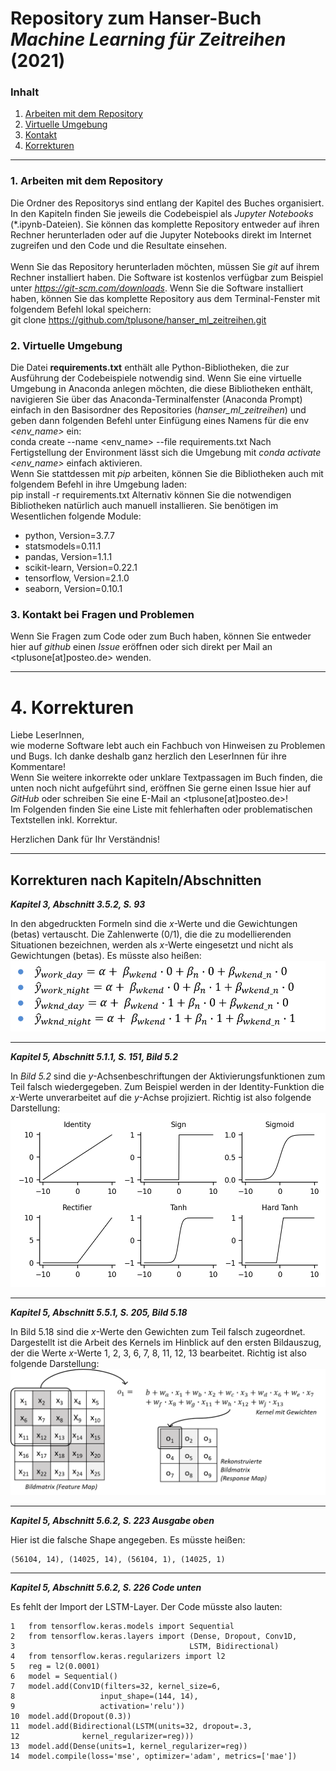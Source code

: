 # Repository zum Hanser-Buch *Machine Learning für Zeitreihen* (2021)

### Inhalt
1. [Arbeiten mit dem Repository](aArbeiten-mit-dem-repository)
2. [Virtuelle Umgebung](#virtuelle-umgebung)
3. [Kontakt](#Kontakt-bei-Fragen-und-Problemen)
4. [Korrekturen](#Korrekturen)
***
### 1. Arbeiten mit dem Repository 
Die Ordner des Repositorys sind entlang der Kapitel des Buches organisiert. 
In den Kapiteln finden Sie jeweils die Codebeispiel als *Jupyter Notebooks* (\*.ipynb-Dateien). 
Sie können das komplette Repository entweder auf ihren Rechner herunterladen oder auf die Jupyter Notebooks direkt im Internet zugreifen 
und den Code und die Resultate einsehen.<br><br>
Wenn Sie das Repository herunterladen möchten, müssen Sie *git* auf ihrem Rechner installiert haben. Die Software ist kostenlos verfügbar
zum Beispiel unter *https://git-scm.com/downloads*. Wenn Sie die Software installiert haben, können Sie das komplette Repository
aus dem Terminal-Fenster mit folgendem Befehl lokal speichern:<br>
    git clone https://github.com/tplusone/hanser_ml_zeitreihen.git

### 2. Virtuelle Umgebung
Die Datei **requirements.txt** enthält alle Python-Bibliotheken, die zur Ausführung der Codebeispiele notwendig sind. 
Wenn Sie eine virtuelle Umgebung in Anaconda anlegen möchten, die diese Bibliotheken enthält, navigieren Sie über das Anaconda-Terminalfenster
(Anaconda Prompt) einfach in den Basisordner des Repositories (*hanser_ml_zeitreihen*) und geben 
dann folgenden Befehl unter Einfügung eines Namens für die env *<env_name>* ein:<br>
    conda create --name <env_name> --file requirements.txt
Nach Fertigstellung der Environment lässt sich die Umgebung mit *conda activate <env_name>* einfach aktivieren.<br>
Wenn Sie stattdessen mit *pip* arbeiten, können Sie die Bibliotheken auch mit folgendem Befehl in ihre Umgebung laden:<br>
    pip install -r requirements.txt
Alternativ können Sie die notwendigen Bibliotheken natürlich auch manuell installieren. Sie benötigen im Wesentlichen folgende Module:<br>
- python, Version=3.7.7
- statsmodels=0.11.1
- pandas, Version=1.1.1
- scikit-learn, Version=0.22.1
- tensorflow, Version=2.1.0
- seaborn, Version=0.10.1

### 3. Kontakt bei Fragen und Problemen
Wenn Sie Fragen zum Code oder zum Buch haben, können Sie entweder hier auf *github* einen *Issue* eröffnen oder sich direkt per Mail
an <tplusone[at]posteo.de> wenden.

***

# 4. Korrekturen

Liebe LeserInnen,  
wie moderne Software lebt auch ein Fachbuch von Hinweisen zu Problemen und Bugs. 
Ich danke deshalb ganz herzlich den LeserInnen für ihre Kommentare!  
Wenn Sie weitere inkorrekte oder unklare Textpassagen im Buch finden, die unten noch nicht aufgeführt sind, eröffnen Sie gerne einen Issue hier auf *GitHub* oder schreiben Sie eine E-Mail an <tplusone[at]posteo.de>!  
Im Folgenden finden Sie eine Liste mit fehlerhaften oder problematischen Textstellen inkl. Korrektur.  
  
Herzlichen Dank für Ihr Verständnis!  
***
## Korrekturen nach Kapiteln/Abschnitten
**_Kapitel 3, Abschnitt 3.5.2, S. 93_**

In den abgedruckten Formeln sind die _x_-Werte und die Gewichtungen (betas) vertauscht. Die Zahlenwerte (0/1), die die zu modellierenden Situationen bezeichnen, werden als _x_-Werte eingesetzt und nicht als Gewichtungen (betas). Es müsste also heißen:
![Interaktionen](Interaktionen.png)
***
**_Kapitel 5, Abschnitt 5.1.1, S. 151, Bild 5.2_**

In _Bild 5.2_ sind die _y_-Achsenbeschriftungen der Aktivierungsfunktionen zum Teil falsch wiedergegeben. Zum Beispiel werden in der Identity-Funktion die _x_-Werte unverarbeitet auf die _y_-Achse projiziert. Richtig ist also folgende Darstellung:
![Interaktionen](Bild5_2.png)
***
**_Kapitel 5, Abschnitt 5.5.1, S. 205, Bild 5.18_**

In Bild 5.18 sind die _x_-Werte den Gewichten zum Teil falsch zugeordnet. Dargestellt ist die Arbeit des Kernels im Hinblick auf den ersten Bildauszug, der die Werte _x_-Werte 1, 2, 3, 6, 7, 8, 11, 12, 13 bearbeitet. Richtig ist also folgende Darstellung:
![Interaktionen](Bild5_18.png)
***
**_Kapitel 5, Abschnitt 5.6.2, S. 223 Ausgabe oben_**

Hier ist die falsche Shape angegeben. Es müsste heißen:

    (56104, 14), (14025, 14), (56104, 1), (14025, 1)  
***
**_Kapitel 5, Abschnitt 5.6.2, S. 226 Code unten_**

Es fehlt der Import der LSTM-Layer. Der Code müsste also lauten:

    1	from tensorflow.keras.models import Sequential
    2	from tensorflow.keras.layers import (Dense, Dropout, Conv1D, 
    3	                                    LSTM, Bidirectional)
    4	from tensorflow.keras.regularizers import l2
    5	reg = l2(0.0001)
    6	model = Sequential()
    7	model.add(Conv1D(filters=32, kernel_size=6, 
    8	                input_shape=(144, 14), 
    9	                activation='relu'))
    10	model.add(Dropout(0.3))
    11	model.add(Bidirectional(LSTM(units=32, dropout=.3, 
    12	            kernel_regularizer=reg)))            
    13	model.add(Dense(units=1, kernel_regularizer=reg))
    14	model.compile(loss='mse', optimizer='adam', metrics=['mae'])

